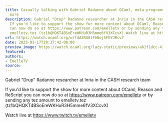 ```yaml
---
title: Casually talking with Gabriel Radanne about OCaml, meta-programming and much
  more
description: Gabriel "Drup" Radanne researcher at Inria in the CASH research team
  If you'd like to support the show for more content about OCaml, Reason and ReScript  you
  can now do so at https://www.patreon.com/emelletv or by sending any tez amount to
  emelletv.tez (tz1bQHQKT4BSoEreWKHuR3H5mme6fV3XCcvX) Watch live at https://www.twitch.tv/emelletv
url: https://watch.ocaml.org/w/fdA2RG8tFbNojSFUYJRcv7
date: 2023-03-17T20:37:42-00:00
preview_image: https://watch.ocaml.org/lazy-static/previews/a61f1dcc-41ae-4785-9212-c81b861c3565.jpg
featured:
authors:
- EmelleTV
source:
---
```


<p>Gabriel &quot;Drup&quot; Radanne researcher at Inria in the CASH research team</p>
<p>If you'd like to support the show for more content about OCaml, Reason and ReScript  you can now do so at <a href="https://www.patreon.com/emelletv" target="_blank" rel="noopener noreferrer">https://www.patreon.com/emelletv</a> or by sending any tez amount to emelletv.tez (tz1bQHQKT4BSoEreWKHuR3H5mme6fV3XCcvX)</p>
<p>Watch live at <a href="https://www.twitch.tv/emelletv" target="_blank" rel="noopener noreferrer">https://www.twitch.tv/emelletv</a></p>

